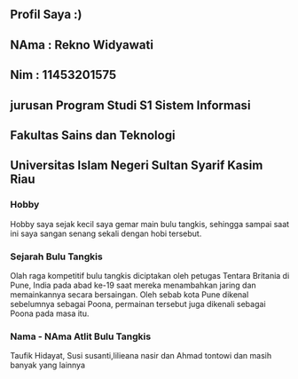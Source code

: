## Profil Saya :)

## NAma : Rekno Widyawati
## Nim  : 11453201575
  
## jurusan Program Studi S1 Sistem Informasi
## Fakultas Sains dan Teknologi
## Universitas Islam Negeri Sultan Syarif Kasim Riau


### Hobby 

Hobby saya sejak kecil saya gemar main bulu tangkis, sehingga sampai saat ini saya sangan senang sekali dengan hobi tersebut.

### Sejarah Bulu Tangkis
Olah raga kompetitif bulu tangkis diciptakan oleh petugas Tentara Britania di Pune, India pada abad ke-19 saat mereka menambahkan jaring dan memainkannya secara bersaingan. Oleh sebab kota Pune dikenal sebelumnya sebagai Poona, permainan tersebut juga dikenali sebagai Poona pada masa itu.

### Nama - NAma Atlit Bulu Tangkis
Taufik Hidayat, Susi susanti,lilieana nasir dan Ahmad tontowi dan masih banyak yang lainnya


```

 
